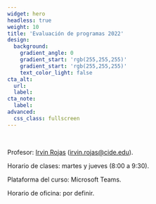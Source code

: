 ```yaml
---
widget: hero
headless: true
weight: 10
title: 'Evaluación de programas 2022'
design:
  background:
    gradient_angle: 0
    gradient_start: 'rgb(255,255,255)'
    gradient_start: 'rgb(255,255,255)'
    text_color_light: false
cta_alt:
  url:
  label:
cta_note:
  label:
advanced:
  css_class: fullscreen
---
```


<br>

Profesor: [Irvin Rojas](https://www.rojasirvin.com/) (irvin.rojas@cide.edu).

Horario de clases: martes y jueves (8:00 a 9:30).

Plataforma del curso: Microsoft Teams.

Horario de oficina: por definir.
